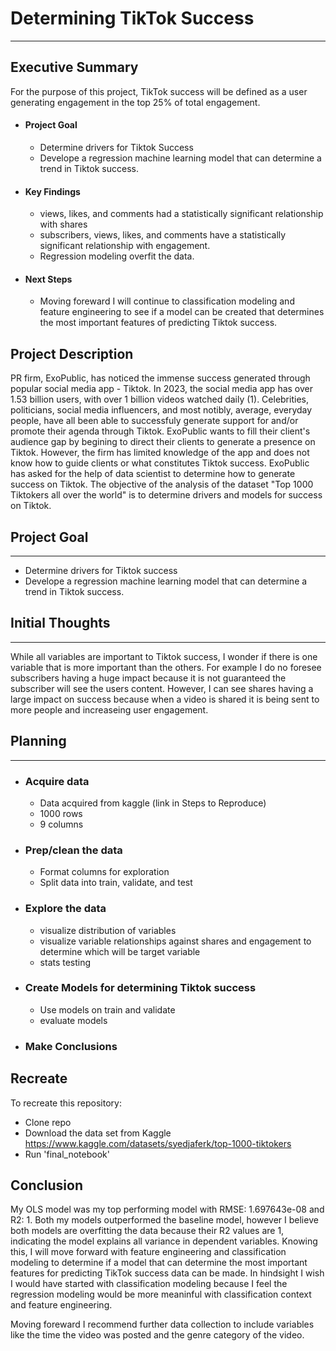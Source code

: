 # Determining TikTok Success

---
## Executive Summary
For the purpose of this project, TikTok success will be defined as a user generating engagement in the top 25% of total engagement.
- #### Project Goal
    - Determine drivers for Tiktok Success
    - Develope a regression machine learning model that can determine a trend in Tiktok success.
- #### Key Findings
    - views, likes, and comments had a statistically significant relationship with shares
    - subscribers, views, likes, and comments have a statistically significant relationship with engagement.
    - Regression modeling overfit the data.
- #### Next Steps
    - Moving foreward I will continue to classification modeling and feature engineering to see if a model can be created that determines the most important features of predicting Tiktok success.
    
## Project Description

PR firm, ExoPublic, has noticed the immense success generated through popular social media app - Tiktok. In 2023, the social media app has over 1.53 billion users, with over 1 billion videos watched daily (1). Celebrities, politicians, social media influencers, and most notibly, average, everyday people, have all been able to successfuly generate support for and/or promote their agenda through Tiktok. 
   ExoPublic wants to fill their client's audience gap by begining to direct their clients to generate a presence on Tiktok. However, the firm has limited knowledge of the app and does not know how to guide clients or what constitutes Tiktok success.
   ExoPublic has asked for the help of data scientist to determine how to generate success on Tiktok. The objective of the analysis of the dataset "Top 1000 Tiktokers all over the world" is to determine drivers and models for success on Tiktok.



## Project Goal
--- 
- Determine drivers for Tiktok success
- Develope a regression machine learning model that can determine a trend in Tiktok success.


## Initial Thoughts
---
While all variables are important to Tiktok success, I wonder if there is one variable that is more important than the others. For example I do no foresee subscribers having a huge impact because it is not guaranteed the subscriber will see the users content. However, I can see shares having a large impact on success because when a video is shared it is being sent to more people and increaseing user engagement.



## Planning
---
- ### Acquire data 
    - Data acquired from kaggle (link in Steps to Reproduce)
    - 1000 rows
    - 9 columns
- ### Prep/clean the data 
    - Format columns for exploration
    - Split data into train, validate, and test
- ### Explore the data
    - visualize distribution of variables
    - visualize variable relationships against shares and engagement to determine which will be target variable
    - stats testing
- ### Create Models for determining Tiktok success
    - Use models on train and validate
    - evaluate models
- ### Make Conclusions 


## Recreate
To recreate this repository:
- Clone repo
- Download the data set from Kaggle https://www.kaggle.com/datasets/syedjaferk/top-1000-tiktokers
- Run 'final_notebook'

## Conclusion
My OLS model was my top performing model with RMSE: 1.697643e-08 and R2: 1. Both my models outperformed the baseline model, however I believe both models are overfitting the data because their R2 values are 1, indicating the model explains all variance in dependent variables.
Knowing this, I will move forward with feature engineering and classification modeling to determine if a model that can determine the most important features for predicting TikTok success data can be made. In hindsight I wish I would have started with classification modeling because I feel the regression modeling would be more meaninful with classification context and feature engineering.

Moving foreward I recommend further data collection to include variables like the time the video was posted and the genre category of the video.

    
 